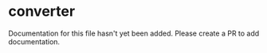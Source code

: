 # converter
Documentation for this file hasn't yet been added. Please create a PR to add documentation.
